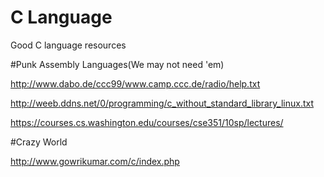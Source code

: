 # C Language
Good C language resources

#Punk Assembly Languages(We may not need 'em)

http://www.dabo.de/ccc99/www.camp.ccc.de/radio/help.txt

http://weeb.ddns.net/0/programming/c_without_standard_library_linux.txt

https://courses.cs.washington.edu/courses/cse351/10sp/lectures/


#Crazy World

http://www.gowrikumar.com/c/index.php




